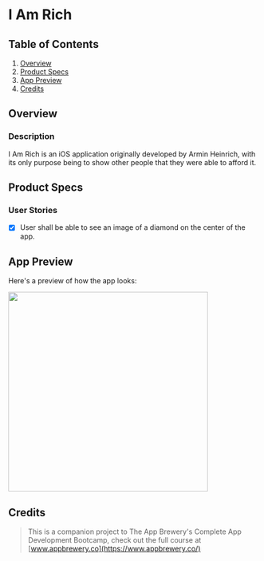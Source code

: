# I Am Rich

## Table of Contents
1. [Overview](#Overview)
2. [Product Specs](#Product-Specs)
3. [App Preview](#App-Preview)
4. [Credits](#Credits)

## Overview
### Description

I Am Rich is an iOS application originally developed by Armin Heinrich, with its only purpose being to show other people that they were able to afford it.

## Product Specs
### User Stories

- [X] User shall be able to see an image of a diamond on the center of the app.

## App Preview

Here's a preview of how the app looks:

<img src="https://user-images.githubusercontent.com/35745973/81383129-5ad32c00-90c4-11ea-8b24-81957e440895.png" width=400><br>

## Credits

>This is a companion project to The App Brewery's Complete App Development Bootcamp, check out the full course at [www.appbrewery.co](https://www.appbrewery.co/)

